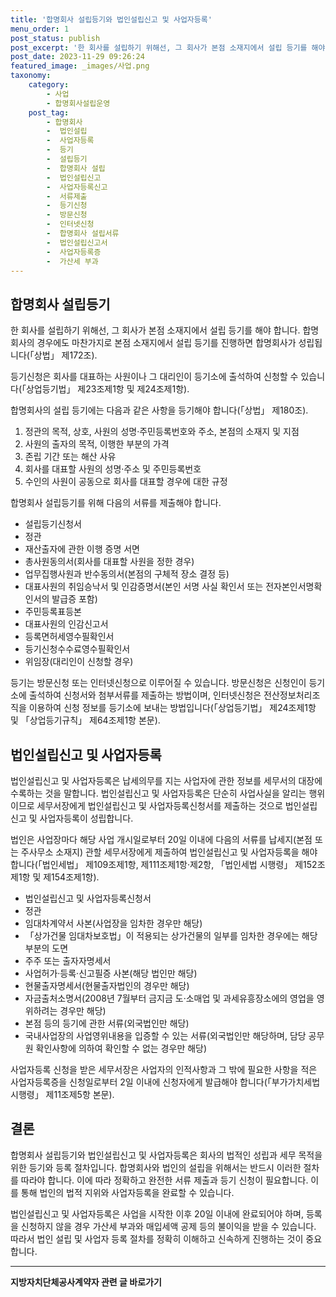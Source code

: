 ```yaml
---
title: '합명회사 설립등기와 법인설립신고 및 사업자등록'
menu_order: 1
post_status: publish
post_excerpt: '한 회사를 설립하기 위해선, 그 회사가 본점 소재지에서 설립 등기를 해야 합니다. 합명회사의 경우에도 마찬가지로 본점 소재지에서 설립 등기를 진행하면 합명회사가 성립됩니다  상법  제172조 .'
post_date: 2023-11-29 09:26:24
featured_image: _images/사업.png
taxonomy:
    category:
        - 사업
        - 합명회사설립운영
    post_tag:
        - 합명회사
        -  법인설립
        -  사업자등록
        -  등기
        -  설립등기
        -  합명회사 설립
        -  법인설립신고
        -  사업자등록신고
        -  서류제출
        -  등기신청
        -  방문신청
        -  인터넷신청
        -  합명회사 설립서류
        -  법인설립신고서
        -  사업자등록증
        -  가산세 부과
---
```



## 합명회사 설립등기

한 회사를 설립하기 위해선, 그 회사가 본점 소재지에서 설립 등기를 해야 합니다. 합명회사의 경우에도 마찬가지로 본점 소재지에서 설립 등기를 진행하면 합명회사가 성립됩니다(「상법」 제172조).

등기신청은 회사를 대표하는 사원이나 그 대리인이 등기소에 출석하여 신청할 수 있습니다(「상업등기법」 제23조제1항 및 제24조제1항).

합명회사의 설립 등기에는 다음과 같은 사항을 등기해야 합니다(「상법」 제180조).
1. 정관의 목적, 상호, 사원의 성명·주민등록번호와 주소, 본점의 소재지 및 지점
2. 사원의 출자의 목적, 이행한 부분의 가격
3. 존립 기간 또는 해산 사유
4. 회사를 대표할 사원의 성명·주소 및 주민등록번호
5. 수인의 사원이 공동으로 회사를 대표할 경우에 대한 규정

합명회사 설립등기를 위해 다음의 서류를 제출해야 합니다.
- 설립등기신청서
- 정관
- 재산출자에 관한 이행 증명 서면
- 총사원동의서(회사를 대표할 사원을 정한 경우)
- 업무집행사원과 반수동의서(본점의 구체적 장소 결정 등)
- 대표사원의 취임승낙서 및 인감증명서(본인 서명 사실 확인서 또는 전자본인서명확인서의 발급증 포함)
- 주민등록표등본
- 대표사원의 인감신고서
- 등록면허세영수필확인서
- 등기신청수수료영수필확인서
- 위임장(대리인이 신청할 경우) 

등기는 방문신청 또는 인터넷신청으로 이루어질 수 있습니다. 방문신청은 신청인이 등기소에 출석하여 신청서와 첨부서류를 제출하는 방법이며, 인터넷신청은 전산정보처리조직을 이용하여 신청 정보를 등기소에 보내는 방법입니다(「상업등기법」 제24조제1항 및 「상업등기규칙」 제64조제1항 본문).

## 법인설립신고 및 사업자등록

법인설립신고 및 사업자등록은 납세의무를 지는 사업자에 관한 정보를 세무서의 대장에 수록하는 것을 말합니다. 법인설립신고 및 사업자등록은 단순히 사업사실을 알리는 행위이므로 세무서장에게 법인설립신고 및 사업자등록신청서를 제출하는 것으로 법인설립신고 및 사업자등록이 성립합니다.

법인은 사업장마다 해당 사업 개시일로부터 20일 이내에 다음의 서류를 납세지(본점 또는 주사무소 소재지) 관할 세무서장에게 제출하여 법인설립신고 및 사업자등록을 해야 합니다(「법인세법」 제109조제1항, 제111조제1항·제2항, 「법인세법 시행령」 제152조제1항 및 제154조제1항).
- 법인설립신고 및 사업자등록신청서
- 정관
- 임대차계약서 사본(사업장을 임차한 경우만 해당)
- 「상가건물 임대차보호법」이 적용되는 상가건물의 일부를 임차한 경우에는 해당 부분의 도면
- 주주 또는 출자자명세서
- 사업허가·등록·신고필증 사본(해당 법인만 해당)
- 현물출자명세서(현물출자법인의 경우만 해당)
- 자금출처소명서(2008년 7월부터 금지금 도·소매업 및 과세유흥장소에의 영업을 영위하려는 경우만 해당)
- 본점 등의 등기에 관한 서류(외국법인만 해당)
- 국내사업장의 사업영위내용을 입증할 수 있는 서류(외국법인만 해당하며, 담당 공무원 확인사항에 의하여 확인할 수 없는 경우만 해당)

사업자등록 신청을 받은 세무서장은 사업자의 인적사항과 그 밖에 필요한 사항을 적은 사업자등록증을 신청일로부터 2일 이내에 신청자에게 발급해야 합니다(「부가가치세법 시행령」 제11조제5항 본문).

## 결론

합명회사 설립등기와 법인설립신고 및 사업자등록은 회사의 법적인 성립과 세무 목적을 위한 등기와 등록 절차입니다. 합명회사와 법인의 설립을 위해서는 반드시 이러한 절차를 따라야 합니다. 이에 따라 정확하고 완전한 서류 제출과 등기 신청이 필요합니다. 이를 통해 법인의 법적 지위와 사업자등록을 완료할 수 있습니다.

법인설립신고 및 사업자등록은 사업을 시작한 이후 20일 이내에 완료되어야 하며, 등록을 신청하지 않을 경우 가산세 부과와 매입세액 공제 등의 불이익을 받을 수 있습니다. 따라서 법인 설립 및 사업자 등록 절차를 정확히 이해하고 신속하게 진행하는 것이 중요합니다.
<!-- wp:separator -->
<hr class="wp-block-separator has-alpha-channel-opacity"/>
<!-- /wp:separator -->

<!-- wp:group {"backgroundColor":"base","layout":{"type":"constrained"}} -->
<div class="wp-block-group has-base-background-color has-background"><!-- wp:paragraph {"align":"center","fontSize":"medium"} -->
<p class="has-text-align-center has-large-font-size"><strong>지방자치단체공사계약자 관련 글 바로가기</strong></p>
<!-- /wp:paragraph -->


<!-- wp:latest-posts
{"categories":[{"id":7140,"count":19,"description":"","link":"https://uknowlaw.com/category/%ec%a7%80%eb%b0%a9%ec%9e%90%ec%b9%98%eb%8b%a8%ec%b2%b4%ea%b3%b5%ec%82%ac%ea%b3%84%ec%95%bd%ec%9e%90/","name":"지방자치단체공사계약자","slug":"지방자치단체공사계약자","taxonomy":"category","parent":0,"meta":[],"_links":{"self":[{"href":"https://uknowlaw.com/wp-json/wp/v2/categories/7140"}],"collection":[{"href":"https://uknowlaw.com/wp-json/wp/v2/categories"}],"about":[{"href":"https://uknowlaw.com/wp-json/wp/v2/taxonomies/category"}],"wp:post_type":[{"href":"https://uknowlaw.com/wp-json/wp/v2/posts?categories=7140"}],"curies":[{"name":"wp","href":"https://api.w.org/{rel}","templated":true}]}}],"postsToShow":100,"excerptLength":28,"postLayout":"grid","columns":2,"featuredImageAlign":"left","featuredImageSizeSlug":"large","fontSize":"small"} /--></div>
<!-- /wp:group -->